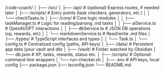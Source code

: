 /code-coach/
│
├── /src/
│   ├── /api/             # (optional) Express routes, if needed later
│   ├── /scripts/         # Entry points (task checkers, generators, etc.)
│   │   └── checkTasks.ts
│   ├── /core/            # Core logic modules
│   │   ├── taskManager.ts       # Logic for reading/parsing .md tasks
│   │   ├── aiService.ts         # OpenAI/GPT interactions
│   │   ├── dbService.ts         # JSON DB operations (xp, rewards, etc)
│   │   └── markdownService.ts   # Read/write .md files
│   ├── /types/           # TypeScript interfaces and types
│   │   └── Task.ts
│   └── config.ts         # Centralized config (paths, API keys)
│
├── /data/                # Persistent app data (your vault and db)
│   ├── /vault/           # Folder watched by Obsidian
│   └── db.json           # XP, tasks, rewards, status etc.
│
├── /scripts/             # Optional: command-line wrappers
│   └── run-checker.sh
│
├── .env                  # API keys, local config
├── package.json
├── tsconfig.json
└── README.md
